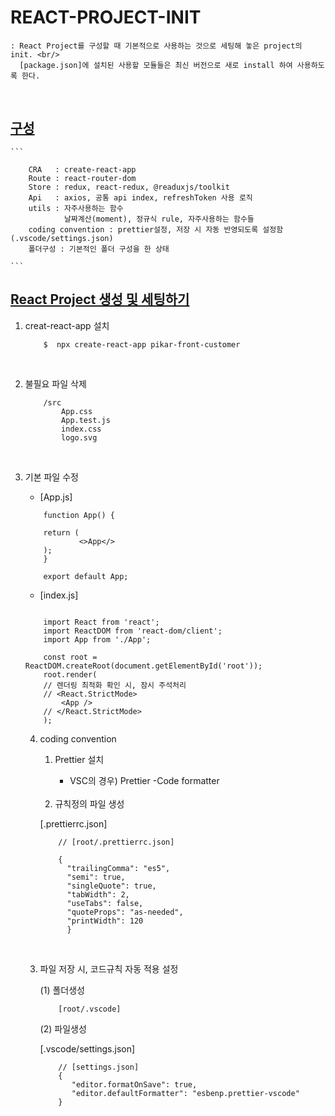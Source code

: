 # REACT-PROJECT-INIT

    : React Project를 구성할 때 기본적으로 사용하는 것으로 세팅해 놓은 project의 init. <br/>
      [package.json]에 설치된 사용할 모듈들은 최신 버전으로 새로 install 하여 사용하도록 한다.

<br/>

## [구성]()

    ```

        CRA   : create-react-app
        Route : react-router-dom
        Store : redux, react-redux, @readuxjs/toolkit
        Api   : axios, 공통 api index, refreshToken 사용 로직
        utils : 자주사용하는 함수
                날짜계산(moment), 정규식 rule, 자주사용하는 함수들
        coding convention : prettier설정, 저장 시 자동 반영되도록 설정함(.vscode/settings.json)
        폴더구성 : 기본적인 폴더 구성을 한 상태

    ```

## [React Project 생성 및 세팅하기]()

1. creat-react-app 설치
   ```
       $  npx create-react-app pikar-front-customer
   ```

<br/>

2. 불필요 파일 삭제 <br/>

   ```
       /src
           App.css
           App.test.js
           index.css
           logo.svg
   ```

<br/>

3.  기본 파일 수정 <br/>

    - [App.js] <br/>

    ```
        function App() {

        return (
                <>App</>
        );
        }

        export default App;

    ```

    - [index.js] <br/>

    ```

        import React from 'react';
        import ReactDOM from 'react-dom/client';
        import App from './App';

        const root = ReactDOM.createRoot(document.getElementById('root'));
        root.render(
        // 렌더링 최적화 확인 시, 잠시 주석처리
        // <React.StrictMode>
            <App />
        // </React.StrictMode>
        );

    ```

    4. coding convention <br/>

       1. Prettier 설치

          - VSC의 경우)
            Prettier -Code formatter

         <br/>

       2. 규칙정의 파일 생성 <br/>

       [.prettierrc.json]

       ```
           // [root/.prettierrc.json]

           {
             "trailingComma": "es5",
             "semi": true,
             "singleQuote": true,
             "tabWidth": 2,
             "useTabs": false,
             "quoteProps": "as-needed",
             "printWidth": 120
             }

       ```

     <br/>

    3. 파일 저장 시, 코드규칙 자동 적용 설정 <br/>

       (1) 폴더생성 <br/>

       ```
           [root/.vscode]
       ```

       (2) 파일생성 <br/>

       [.vscode/settings.json]

       ```
           // [settings.json]
           {
              "editor.formatOnSave": true,
              "editor.defaultFormatter": "esbenp.prettier-vscode"
           }

       ```

